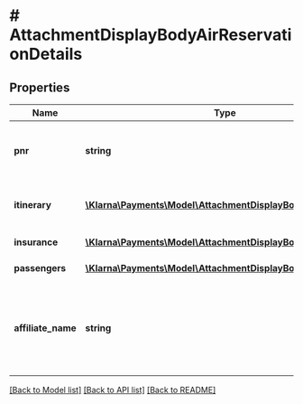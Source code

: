# # AttachmentDisplayBodyAirReservationDetails

## Properties

Name | Type | Description | Notes
------------ | ------------- | ------------- | -------------
**pnr** | **string** | Trip booking number, e.g. VH67899 | [optional]
**itinerary** | [**\Klarna\Payments\Model\AttachmentDisplayBodyItinerary[]**](AttachmentDisplayBodyItinerary.md) | Itinerary data, one per segment | [optional]
**insurance** | [**\Klarna\Payments\Model\AttachmentDisplayBodyInsurance[]**](AttachmentDisplayBodyInsurance.md) | Insurance data | [optional]
**passengers** | [**\Klarna\Payments\Model\AttachmentDisplayBodyPassengers[]**](AttachmentDisplayBodyPassengers.md) | Passengers data | [optional]
**affiliate_name** | **string** | Name of the affiliate that originated the purchase. If none, leave blank. | [optional]

[[Back to Model list]](../../README.md#models) [[Back to API list]](../../README.md#endpoints) [[Back to README]](../../README.md)
